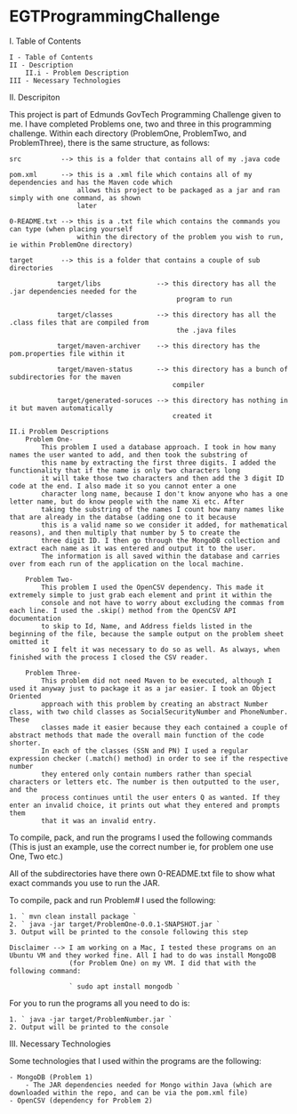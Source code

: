 # EGTProgrammingChallenge

I. Table of Contents 

    I - Table of Contents
    II - Description
        II.i - Problem Description
    III - Necessary Technologies


II. Descripiton

This project is part of Edmunds GovTech Programming Challenge given to me. I have completed Problems one, 
two and three in this programming challenge. Within each directory (ProblemOne, ProblemTwo, and 
ProblemThree), there is the same structure, as follows:
   
    src          --> this is a folder that contains all of my .java code
    
    pom.xml      --> this is a .xml file which contains all of my dependencies and has the Maven code which 
                     allows this project to be packaged as a jar and ran simply with one command, as shown 
                     later
    
    0-README.txt --> this is a .txt file which contains the commands you can type (when placing yourself 
                     within the directory of the problem you wish to run, ie within ProblemOne directory)
    
    target       --> this is a folder that contains a couple of sub directories
                    
                target/libs              --> this directory has all the .jar dependencies needed for the 
                                              program to run
    
                target/classes           --> this directory has all the .class files that are compiled from
                                              the .java files
            
                target/maven-archiver    --> this directory has the pom.properties file within it
    
                target/maven-status      --> this directory has a bunch of subdirectories for the maven 
                                             compiler

                target/generated-soruces --> this directory has nothing in it but maven automatically
                                             created it 

    II.i Problem Descriptions
        Problem One-
            This problem I used a database approach. I took in how many names the user wanted to add, and then took the substring of
            this name by extracting the first three digits. I added the functionality that if the name is only two characters long
            it will take those two characters and then add the 3 digit ID code at the end. I also made it so you cannot enter a one
            character long name, because I don't know anyone who has a one letter name, but do know people with the name Xi etc. After
            taking the substring of the names I count how many names like that are already in the databse (adding one to it because
            this is a valid name so we consider it added, for mathematical reasons), and then multiply that number by 5 to create the
            three digit ID. I then go through the MongoDB collection and extract each name as it was entered and output it to the user.
            The information is all saved within the database and carries over from each run of the application on the local machine.

        Problem Two-
            This problem I used the OpenCSV dependency. This made it extremely simple to just grab each element and print it within the
            console and not have to worry about excluding the commas from each line. I used the .skip() method from the OpenCSV API documentation
            to skip to Id, Name, and Address fields listed in the beginning of the file, because the sample output on the problem sheet omitted it
            so I felt it was necessary to do so as well. As always, when finished with the process I closed the CSV reader.

        Problem Three-
            This problem did not need Maven to be executed, although I used it anyway just to package it as a jar easier. I took an Object Oriented
            approach with this problem by creating an abstract Number class, with two child classes as SocialSecurityNumber and PhoneNumber. These
            classes made it easier because they each contained a couple of abstract methods that made the overall main function of the code shorter.
            In each of the classes (SSN and PN) I used a regular expression checker (.match() method) in order to see if the respective number
            they entered only contain numbers rather than special characters or letters etc. The number is then outputted to the user, and the 
            process continues until the user enters Q as wanted. If they enter an invalid choice, it prints out what they entered and prompts them
            that it was an invalid entry. 

To compile, pack, and run the programs I used the following commands (This is just an example, use the correct number ie, for problem one use One, Two 
            etc.)

All of the subdirectories have there own 0-README.txt file to show what exact commands you use to run the JAR.

To compile, pack and run Problem# I used the following:

    1. ` mvn clean install package `
    2. ` java -jar target/ProblemOne-0.0.1-SNAPSHOT.jar `
    3. Output will be printed to the console following this step

    Disclaimer --> I am working on a Mac, I tested these programs on an Ubuntu VM and they worked fine. All I had to do was install MongoDB
                   (for Problem One) on my VM. I did that with the following command:
                
                   ` sudo apt install mongodb ` 

For you to run the programs all you need to do is:

    1. ` java -jar target/ProblemNumber.jar `
    2. Output will be printed to the console

III. Necessary Technologies

Some technologies that I used within the programs are the following:

    - MongoDB (Problem 1)
        - The JAR dependencies needed for Mongo within Java (which are downloaded within the repo, and can be via the pom.xml file)
    - OpenCSV (dependency for Problem 2)






